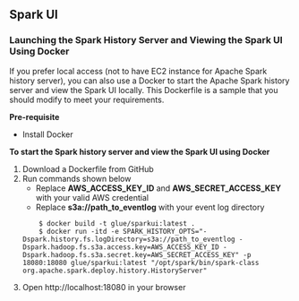 ## Spark UI

### Launching the Spark History Server and Viewing the Spark UI Using Docker

If you prefer local access (not to have EC2 instance for Apache Spark history server), you can also use a Docker to start the Apache Spark history server and view the Spark UI locally. This Dockerfile is a sample that you should modify to meet your requirements. 

**Pre-requisite**
- Install Docker

**To start the Spark history server and view the Spark UI using Docker**

1. Download a Dockerfile from GitHub
2. Run commands shown below
    - Replace **AWS_ACCESS_KEY_ID** and **AWS_SECRET_ACCESS_KEY** with your valid AWS credential
    - Replace **s3a://path_to_eventlog** with your event log directory
    ``` 
        $ docker build -t glue/sparkui:latest . 
        $ docker run -itd -e SPARK_HISTORY_OPTS="-Dspark.history.fs.logDirectory=s3a://path_to_eventlog -Dspark.hadoop.fs.s3a.access.key=AWS_ACCESS_KEY_ID -Dspark.hadoop.fs.s3a.secret.key=AWS_SECRET_ACCESS_KEY" -p 18080:18080 glue/sparkui:latest "/opt/spark/bin/spark-class org.apache.spark.deploy.history.HistoryServer"
    ```
3. Open http://localhost:18080 in your browser
